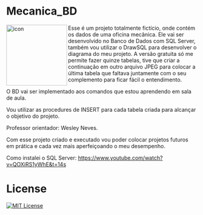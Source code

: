 # Mecanica_BD


<img src="https://techstack-generator.vercel.app/mysql-icon.svg" alt="icon" align="left" width="160"/>

Esse é um projeto totalmente fictício, onde contém os dados de uma oficina mecânica. Ele vai ser desenvolvido no Banco de Dados com SQL Server, também vou utilizar o DrawSQL para desenvolver o diagrama do meu projeto. A versão gratuita só me permite fazer quinze tabelas, tive que criar a continuação em outro arquivo JPEG para colocar a última tabela que faltava juntamente com o seu complemento para ficar fácil o entendimento. 

O BD vai ser implementado aos comandos que estou aprendendo em sala de aula.

Vou utilizar as procedures de INSERT para cada tabela criada para alcançar o objetivo do projeto.

Professor orientador: Wesley Neves.

Com esse projeto criado e executado vou poder colocar projetos futuros em prática e cada vez mais aperfeiçoando o meu desempenho.

Como instalei o SQL Server: https://www.youtube.com/watch?v=QOXiRS1yWhE&t=14s

# License

[![MIT License](https://img.shields.io/badge/License-MIT-green.svg)](./LICENSE)
